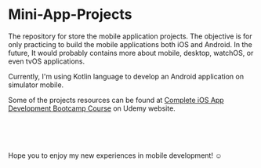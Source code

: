 # Mini-App-Projects

The repository for store the mobile application projects. The objective is for only practicing to build the mobile applications both iOS and Android. In the future, It would probably contains more about mobile, desktop, watchOS, or even tvOS applications.

Currently, I'm using Kotlin language to develop an Android application on simulator mobile.  

Some of the projects resources can be found at [Complete iOS App Development Bootcamp Course](https://www.udemy.com/course/ios-13-app-development-bootcamp/) on Udemy website.

</br>
</br>
</br>

Hope you to enjoy my new experiences in mobile development! ☺️
